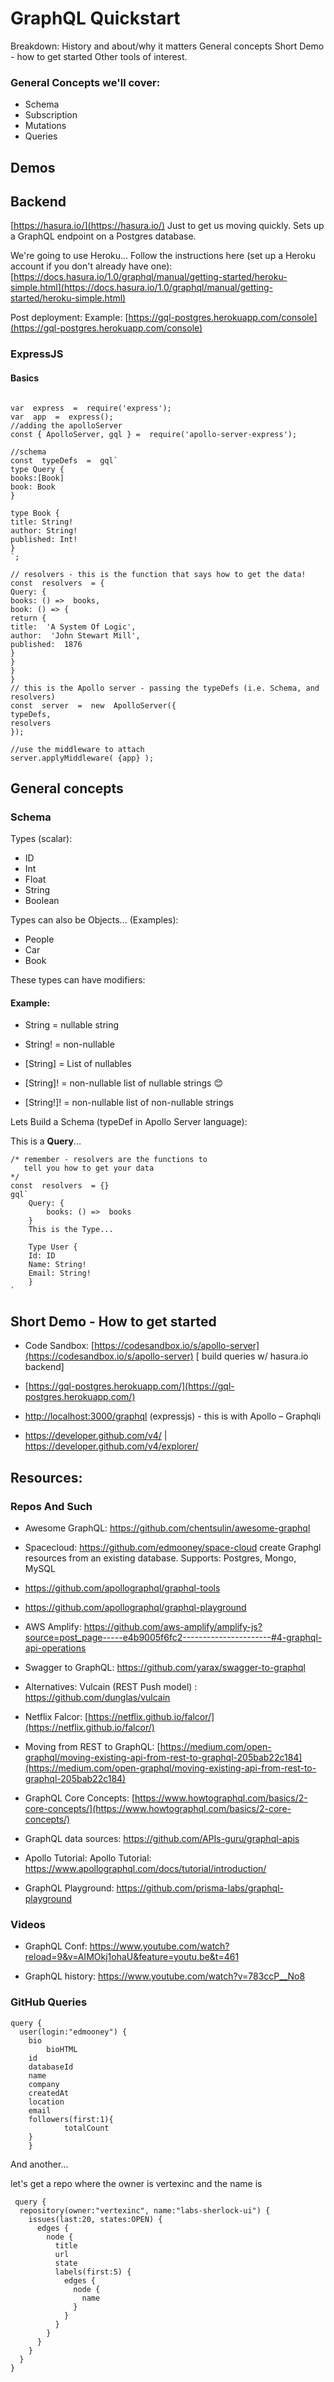 
# GraphQL Quickstart


Breakdown:
History and about/why it matters
General concepts
Short Demo - how to get started
Other tools of interest.

### General Concepts we'll cover:
* Schema
* Subscription
* Mutations
* Queries


## Demos


## Backend

[https://hasura.io/](https://hasura.io/)
Just to get us moving quickly. Sets up a GraphQL endpoint on a Postgres database.

We're going to use Heroku...
Follow the instructions here (set up a Heroku account if you don't already have one):
[https://docs.hasura.io/1.0/graphql/manual/getting-started/heroku-simple.html](https://docs.hasura.io/1.0/graphql/manual/getting-started/heroku-simple.html)

Post deployment:
Example:
[https://gql-postgres.herokuapp.com/console](https://gql-postgres.herokuapp.com/console)


### ExpressJS

#### Basics

```

var  express  =  require('express');
var  app  =  express();
//adding the apolloServer
const { ApolloServer, gql } =  require('apollo-server-express');

//schema
const  typeDefs  =  gql`
type Query {
books:[Book]
book: Book
}

type Book {
title: String!
author: String!
published: Int!
}
`;

// resolvers - this is the function that says how to get the data!
const  resolvers  = {
Query: {
books: () =>  books,
book: () => {
return {
title:  'A System Of Logic',
author:  'John Stewart Mill',
published:  1876
}
}
}
}
// this is the Apollo server - passing the typeDefs (i.e. Schema, and resolvers)
const  server  =  new  ApolloServer({
typeDefs,
resolvers
});

//use the middleware to attach
server.applyMiddleware( {app} );
```
  
## General concepts

### Schema

Types (scalar):

-   ID
-   Int
-   Float
-   String
-   Boolean
    
Types can also be Objects... (Examples):

-   People
-   Car
-   Book
    
These types can have modifiers:

#### Example:

-   String = nullable string
    
-   String! = non-nullable
    
-   [String] = List of nullables
    
-   [String]! = non-nullable list of nullable strings 😊
    
-   [String!]! = non-nullable list of non-nullable strings
    

Lets Build a Schema (typeDef in Apollo Server language):

This is a __Query__...

```
/* remember - resolvers are the functions to 
   tell you how to get your data
*/
const  resolvers  = {}
gql`
	Query: {
		books: () =>  books
	}
	This is the Type...

	Type User {
	Id: ID
	Name: String!
	Email: String!
	}
`
```
## Short Demo - How to get started

* Code Sandbox: [https://codesandbox.io/s/apollo-server](https://codesandbox.io/s/apollo-server) [ build queries w/ hasura.io backend]

* [https://gql-postgres.herokuapp.com/](https://gql-postgres.herokuapp.com/)
    
* [http://localhost:3000/graphql](http://localhost:3000/graphql) (expressjs) - this is with Apollo – Graphqli

* https://developer.github.com/v4/ | https://developer.github.com/v4/explorer/ 

## Resources:

### Repos And Such

* Awesome GraphQL: https://github.com/chentsulin/awesome-graphql

* Spacecloud: https://github.com/edmooney/space-cloud
  create Graphgl resources from an existing database. Supports: Postgres, Mongo, MySQL
  
* https://github.com/apollographql/graphql-tools

* https://github.com/apollographql/graphql-playground

* AWS Amplify: https://github.com/aws-amplify/amplify-js?source=post_page-----e4b9005f6fc2----------------------#4-graphql-api-operations

* Swagger to GraphQL: https://github.com/yarax/swagger-to-graphql

* Alternatives: Vulcain (REST Push model) : https://github.com/dunglas/vulcain

* Netflix Falcor: [https://netflix.github.io/falcor/](https://netflix.github.io/falcor/)

* Moving from REST to GraphQL: [https://medium.com/open-graphql/moving-existing-api-from-rest-to-graphql-205bab22c184](https://medium.com/open-graphql/moving-existing-api-from-rest-to-graphql-205bab22c184)

* GraphQL Core Concepts: [https://www.howtographql.com/basics/2-core-concepts/](https://www.howtographql.com/basics/2-core-concepts/)

* GraphQL data sources: https://github.com/APIs-guru/graphql-apis

* Apollo Tutorial: Apollo Tutorial: https://www.apollographql.com/docs/tutorial/introduction/

* GraphQL Playground: https://github.com/prisma-labs/graphql-playground


### Videos

* GraphQL Conf: https://www.youtube.com/watch?reload=9&v=AIMOkj1ohaU&feature=youtu.be&t=461

* GraphQL history: https://www.youtube.com/watch?v=783ccP__No8 


### GitHub Queries

```
query { 
  user(login:"edmooney") { 
    bio
		bioHTML
    id
    databaseId
    name
    company
    createdAt
    location
    email
    followers(first:1){
			totalCount
    }
    }
```
    
  
  And another...
  
 let's get a repo where the owner is vertexinc and the name is

```
 query {
  repository(owner:"vertexinc", name:"labs-sherlock-ui") {
    issues(last:20, states:OPEN) {
      edges {
        node {
          title
          url
          state
          labels(first:5) {
            edges {
              node {
                name
              }
            }
          }
        }
      }
    }
  }
}
```
